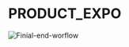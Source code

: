 # PRODUCT_EXPO
![Finial-end-worflow](https://github.com/user-attachments/assets/b7c72458-bc29-47f4-9080-4f78a523d438)

